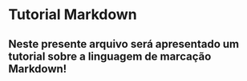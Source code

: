 # Tutorial Markdown

## Neste presente arquivo será apresentado um tutorial sobre a linguagem de marcação Markdown! 

